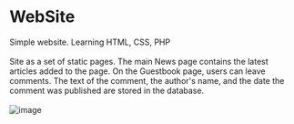 # WebSite
Simple website. Learning HTML, CSS, PHP <br /><br />
Site as a set of static pages. The main News page contains the latest articles added to the page. On the Guestbook page, users can leave comments. The text of the comment, the author's name, and the date the comment was published are stored in the database. <br /><br />
![image](https://user-images.githubusercontent.com/93132788/236671335-995059fa-e784-4a7a-9a7c-afbd1319ffc9.png)
